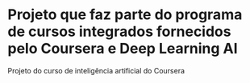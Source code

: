 
# Projeto que faz parte do programa de cursos integrados fornecidos pelo Coursera e Deep Learning AI
Projeto do curso de inteligência artificial do Coursera
